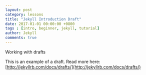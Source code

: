 ```yaml
---
layout: post
category: lessons
title: "Jekyll Introduction Draft"
date: 2017-01-01 00:00:00 +0800
tags : [intro, beginner, jekyll, tutorial]
author: Jekyll
comments: true
---
```

Working with drafts


This is an example of a draft. Read more here: [http://jekyllrb.com/docs/drafts/](http://jekyllrb.com/docs/drafts/)
